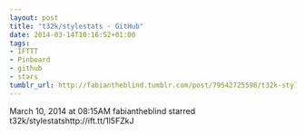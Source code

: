```yaml
---
layout: post
title: "t32k/stylestats · GitHub"
date: 2014-03-14T10:16:52+01:00
tags:
- IFTTT
- Pinboard
- github
- stars
tumblr_url: http://fabiantheblind.tumblr.com/post/79542725598/t32k-stylestats-github
---
```

March 10, 2014 at 08:15AM
fabiantheblind starred t32k/stylestatshttp://ift.tt/1l5FZkJ
